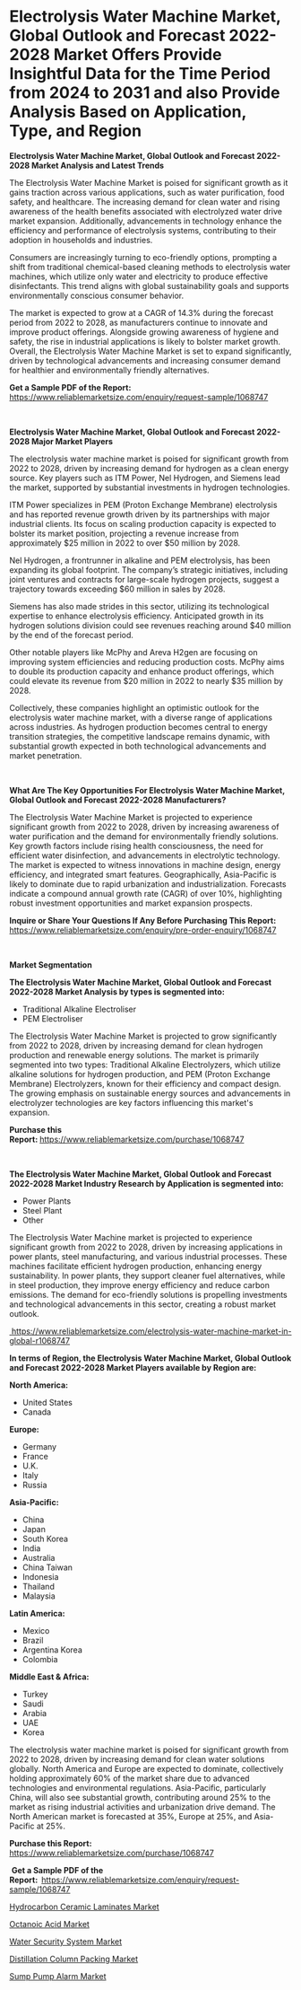 <p><h1>Electrolysis Water Machine Market, Global Outlook and Forecast 2022-2028 Market Offers Provide Insightful Data for the Time Period from 2024 to 2031 and also Provide Analysis Based on Application, Type, and Region</h1></p><p><strong>Electrolysis Water Machine Market, Global Outlook and Forecast 2022-2028 Market Analysis and Latest Trends</strong></p>
<p><p>The Electrolysis Water Machine Market is poised for significant growth as it gains traction across various applications, such as water purification, food safety, and healthcare. The increasing demand for clean water and rising awareness of the health benefits associated with electrolyzed water drive market expansion. Additionally, advancements in technology enhance the efficiency and performance of electrolysis systems, contributing to their adoption in households and industries.</p><p>Consumers are increasingly turning to eco-friendly options, prompting a shift from traditional chemical-based cleaning methods to electrolysis water machines, which utilize only water and electricity to produce effective disinfectants. This trend aligns with global sustainability goals and supports environmentally conscious consumer behavior.</p><p>The market is expected to grow at a CAGR of 14.3% during the forecast period from 2022 to 2028, as manufacturers continue to innovate and improve product offerings. Alongside growing awareness of hygiene and safety, the rise in industrial applications is likely to bolster market growth. Overall, the Electrolysis Water Machine Market is set to expand significantly, driven by technological advancements and increasing consumer demand for healthier and environmentally friendly alternatives.</p></p>
<p><strong>Get a Sample PDF of the Report:&nbsp;</strong> <a href="https://www.reliablemarketsize.com/enquiry/request-sample/1068747">https://www.reliablemarketsize.com/enquiry/request-sample/1068747</a></p>
<p>&nbsp;</p>
<p><strong>Electrolysis Water Machine Market, Global Outlook and Forecast 2022-2028 Major Market Players</strong></p>
<p><p>The electrolysis water machine market is poised for significant growth from 2022 to 2028, driven by increasing demand for hydrogen as a clean energy source. Key players such as ITM Power, Nel Hydrogen, and Siemens lead the market, supported by substantial investments in hydrogen technologies.</p><p>ITM Power specializes in PEM (Proton Exchange Membrane) electrolysis and has reported revenue growth driven by its partnerships with major industrial clients. Its focus on scaling production capacity is expected to bolster its market position, projecting a revenue increase from approximately $25 million in 2022 to over $50 million by 2028.</p><p>Nel Hydrogen, a frontrunner in alkaline and PEM electrolysis, has been expanding its global footprint. The company’s strategic initiatives, including joint ventures and contracts for large-scale hydrogen projects, suggest a trajectory towards exceeding $60 million in sales by 2028.</p><p>Siemens has also made strides in this sector, utilizing its technological expertise to enhance electrolysis efficiency. Anticipated growth in its hydrogen solutions division could see revenues reaching around $40 million by the end of the forecast period.</p><p>Other notable players like McPhy and Areva H2gen are focusing on improving system efficiencies and reducing production costs. McPhy aims to double its production capacity and enhance product offerings, which could elevate its revenue from $20 million in 2022 to nearly $35 million by 2028.</p><p>Collectively, these companies highlight an optimistic outlook for the electrolysis water machine market, with a diverse range of applications across industries. As hydrogen production becomes central to energy transition strategies, the competitive landscape remains dynamic, with substantial growth expected in both technological advancements and market penetration.</p></p>
<p>&nbsp;</p>
<p><strong>What Are The Key Opportunities For Electrolysis Water Machine Market, Global Outlook and Forecast 2022-2028 Manufacturers?</strong></p>
<p><p>The Electrolysis Water Machine Market is projected to experience significant growth from 2022 to 2028, driven by increasing awareness of water purification and the demand for environmentally friendly solutions. Key growth factors include rising health consciousness, the need for efficient water disinfection, and advancements in electrolytic technology. The market is expected to witness innovations in machine design, energy efficiency, and integrated smart features. Geographically, Asia-Pacific is likely to dominate due to rapid urbanization and industrialization. Forecasts indicate a compound annual growth rate (CAGR) of over 10%, highlighting robust investment opportunities and market expansion prospects.</p></p>
<p><strong>Inquire or Share Your Questions If Any Before Purchasing This Report:</strong> <a href="https://www.reliablemarketsize.com/enquiry/pre-order-enquiry/1068747">https://www.reliablemarketsize.com/enquiry/pre-order-enquiry/1068747</a></p>
<p>&nbsp;</p>
<p><strong>Market Segmentation</strong></p>
<p><strong>The Electrolysis Water Machine Market, Global Outlook and Forecast 2022-2028 Market Analysis by types is segmented into:</strong></p>
<p><ul><li>Traditional Alkaline Electroliser</li><li>PEM Electroliser</li></ul></p>
<p><p>The Electrolysis Water Machine Market is projected to grow significantly from 2022 to 2028, driven by increasing demand for clean hydrogen production and renewable energy solutions. The market is primarily segmented into two types: Traditional Alkaline Electrolyzers, which utilize alkaline solutions for hydrogen production, and PEM (Proton Exchange Membrane) Electrolyzers, known for their efficiency and compact design. The growing emphasis on sustainable energy sources and advancements in electrolyzer technologies are key factors influencing this market's expansion.</p></p>
<p><strong>Purchase this Report:&nbsp;</strong><a href="https://www.reliablemarketsize.com/purchase/1068747">https://www.reliablemarketsize.com/purchase/1068747</a></p>
<p>&nbsp;</p>
<p><strong>The Electrolysis Water Machine Market, Global Outlook and Forecast 2022-2028 Market Industry Research by Application is segmented into:</strong></p>
<p><ul><li>Power Plants</li><li>Steel Plant</li><li>Other</li></ul></p>
<p><p>The Electrolysis Water Machine market is projected to experience significant growth from 2022 to 2028, driven by increasing applications in power plants, steel manufacturing, and various industrial processes. These machines facilitate efficient hydrogen production, enhancing energy sustainability. In power plants, they support cleaner fuel alternatives, while in steel production, they improve energy efficiency and reduce carbon emissions. The demand for eco-friendly solutions is propelling investments and technological advancements in this sector, creating a robust market outlook.</p></p>
<p><a href="https://www.reliablemarketsize.com/electrolysis-water-machine-market-in-global-r1068747">&nbsp;https://www.reliablemarketsize.com/electrolysis-water-machine-market-in-global-r1068747</a></p>
<p><strong>In terms of Region, the Electrolysis Water Machine Market, Global Outlook and Forecast 2022-2028 Market Players available by Region are:</strong></p>
<p>
    <p> <strong> North America: </strong>
        <ul>
            <li>United States</li>
            <li>Canada</li>
        </ul>
        </p> 
    <p> <strong> Europe: </strong>
        <ul>
            <li>Germany</li>
            <li>France</li>
            <li>U.K.</li>
            <li>Italy</li>
            <li>Russia</li>
        </ul>
        </p> 
    <p> <strong> Asia-Pacific: </strong>
        <ul>
            <li>China</li>
            <li>Japan</li>
            <li>South Korea</li>
            <li>India</li>
            <li>Australia</li>
            <li>China Taiwan</li>
            <li>Indonesia</li>
            <li>Thailand</li>
            <li>Malaysia</li>
        </ul>
        </p> 
    <p> <strong> Latin America: </strong>
        <ul>
            <li>Mexico</li>
            <li>Brazil</li>
            <li>Argentina Korea</li>
            <li>Colombia</li>
        </ul>
        </p> 
    <p> <strong> Middle East & Africa: </strong>
        <ul>
            <li>Turkey</li>
            <li>Saudi</li>
            <li>Arabia</li>
            <li>UAE</li>
            <li>Korea</li>
        </ul>
    </p>
    </p>
<p><p>The electrolysis water machine market is poised for significant growth from 2022 to 2028, driven by increasing demand for clean water solutions globally. North America and Europe are expected to dominate, collectively holding approximately 60% of the market share due to advanced technologies and environmental regulations. Asia-Pacific, particularly China, will also see substantial growth, contributing around 25% to the market as rising industrial activities and urbanization drive demand. The North American market is forecasted at 35%, Europe at 25%, and Asia-Pacific at 25%.</p></p>
<p><strong>Purchase this Report: </strong><a href="https://www.reliablemarketsize.com/purchase/1068747">https://www.reliablemarketsize.com/purchase/1068747</a></p>
<p>&nbsp;<strong>Get a Sample PDF of the Report:&nbsp;&nbsp;</strong><a href="https://www.reliablemarketsize.com/enquiry/request-sample/1068747">https://www.reliablemarketsize.com/enquiry/request-sample/1068747</a></p>
<p><strong></strong></p>
<p><p><a href="https://issuu.com/reportprime-2/docs/hydrocarbon-ceramic-laminates-marke_bc6cba3809beb6">Hydrocarbon Ceramic Laminates Market</a></p><p><a href="https://www.linkedin.com/pulse/analyzing-octanoic-acid-market-dynamics-growth-drivers-forecasted-g1i5f?trackingId=koE3%2FW8eT1qCdvL7xPOl6A%3D%3D">Octanoic Acid Market</a></p><p><a href="https://medium.com/@abdulkoss1914/the-market-study-covers-the-water-security-system-market-across-various-segments-6f3a37248c7b">Water Security System Market</a></p><p><a href="https://www.linkedin.com/pulse/what-current-future-prospects-distillation-column-packing-ljsrf?trackingId=zJP6Aq2ARYSBc%2FrGLj5VPw%3D%3D">Distillation Column Packing Market</a></p><p><a href="https://medium.com/@abdulkoss1914/this-report-aims-to-deliver-an-in-depth-analysis-of-the-global-sump-pump-alarm-market-offering-b7957ab2bd5f">Sump Pump Alarm Market</a></p></p>